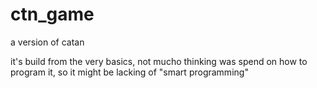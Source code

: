 # ctn_game
a version of catan

it's build from the very basics, not mucho thinking was spend on how to program it, so it might be lacking of "smart programming"
